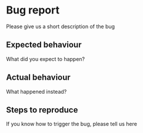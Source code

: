 <!--- 
   Thanks for submitting an issue!

   Please note that this is for issues with the software
   Including new features and bug reports

   It is not for problems that require moderator attention to games 
   on webdiplomacy.net. If you're having a non-software problem, 
   please email webdipmod@gmail.com

   It is also not for bugs with vdiplomacy.net, unless those bugs
   are also present in this code.

   If you are reporting a bug, please use the template below.
   If you're not reporting a bug, feel free to remove the template.
--->

# Bug report

Please give us a short description of the bug

## Expected behaviour

What did you expect to happen?

## Actual behaviour

What happened instead?

## Steps to reproduce

If you know how to trigger the bug, please tell us here
